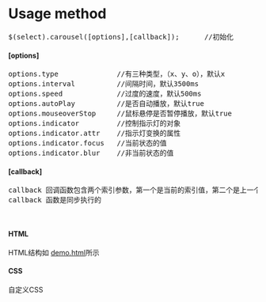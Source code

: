 # Usage method 

<pre>$(select).carousel([options],[callback]);		//初始化</pre>
<h4>[options]</h4>
<pre>
options.type              //有三种类型，（x、y、o），默认x
options.interval          //间隔时间，默认3500ms
options.speed             //过度的速度，默认500ms
options.autoPlay          //是否自动播放，默认true
options.mouseoverStop     //鼠标悬停是否暂停播放，默认true
options.indicator         //控制指示灯的对象
options.indicator.attr    //指示灯变换的属性
options.indicator.focus   //当前状态的值
options.indicator.blur    //非当前状态的值
</pre>
<h4>[callback]</h4>
<pre>
callback 回调函数包含两个索引参数，第一个是当前的索引值，第二个是上一个当前的索引值
callback 函数是同步执行的
</pre>
<br>
<h4>HTML</h4>
<p>HTML结构如 <a href="https://github.com/shixianqin/jquery.carousel.js/blob/master/demo.html">demo.html</a>所示</p>
<h4>CSS</h4>
<p>自定义CSS</p>

